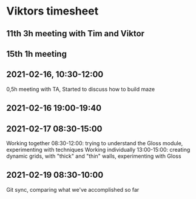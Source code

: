 # Viktors timesheet

## 11th  3h meeting with Tim and Viktor
## 15th  1h meeting
## 2021-02-16, 10:30-12:00
0,5h meeting with TA, Started to discuss how to build maze

## 2021-02-16 19:00-19:40

## 2021-02-17 08:30-15:00
Working together 08:30-12:00: trying to understand the Gloss module, experimenting with techniques
Working individually 13:00-15:00: creating dynamic grids, with "thick" and "thin" walls, experimenting with Gloss

## 2021-02-19 08:30-10:00
Git sync, comparing what we've accomplished so far